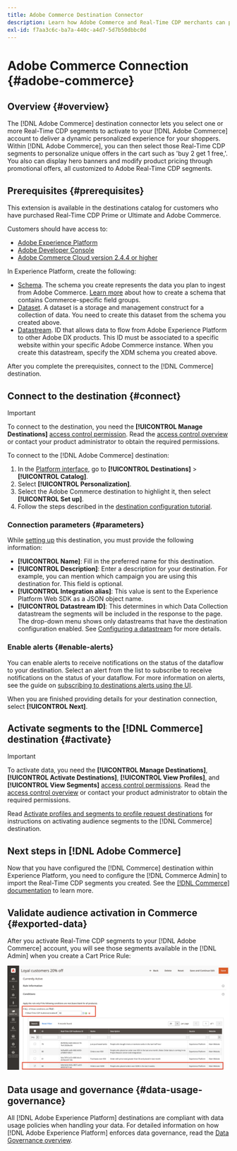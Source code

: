 ```yaml
---
title: Adobe Commerce Destination Connector
description: Learn how Adobe Commerce and Real-Time CDP merchants can personalize the shopping experience by delivering highly relevant site content and promotions, customized to customer segments built and managed within Real-Time CDP.
exl-id: f7aa3c6c-ba7a-440c-a4d7-5d7b50dbbc0d
---
```

# Adobe Commerce Connection {#adobe-commerce}

## Overview {#overview}

The [!DNL Adobe Commerce] destination connector lets you select one or more Real-Time CDP segments to activate to your [!DNL Adobe Commerce] account to deliver a dynamic personalized experience for your shoppers. Within [!DNL Adobe Commerce], you can then select those Real-Time CDP segments to personalize unique offers in the cart such as 'buy 2 get 1 free,'. You also can display hero banners and modify product pricing through promotional offers, all customized to Adobe Real-Time CDP segments.

## Prerequisites {#prerequisites}

This extension is available in the destinations catalog for customers who have purchased Real-Time CDP Prime or Ultimate and Adobe Commerce.

Customers should have access to:

- [Adobe Experience Platform](https://experience.adobe.com/)
- [Adobe Developer Console](https://developer.adobe.com/developer-console/docs/guides/getting-started/)
- [Adobe Commerce Cloud version 2.4.4 or higher](https://business.adobe.com/products/magento/magento-commerce.html)

In Experience Platform, create the following:

- [Schema](../../../xdm/schema/composition.md). The schema you create represents the data you plan to ingest from Adobe Commerce. [Learn more](https://experienceleague.adobe.com/docs/commerce-merchant-services/experience-platform-connector/fundamentals/update-xdm.html) about how to create a schema that contains Commerce-specific field groups.
- [Dataset](../../../catalog/datasets/user-guide.md#create). A dataset is a storage and management construct for a collection of data. You need to create this dataset from the schema you created above.
- [Datastream](../../../edge/datastreams/overview.md#create). ID that allows data to flow from Adobe Experience Platform to other Adobe DX products. This ID must be associated to a specific website within your specific Adobe Commerce instance. When you create this datastream, specify the XDM schema you created above.

After you complete the prerequisites, connect to the [!DNL Commerce] destination.

## Connect to the destination {#connect}

>[!IMPORTANT]
> 
>To connect to the destination, you need the **[!UICONTROL Manage Destinations]** [access control permission](/help/access-control/home.md#permissions). Read the [access control overview](/help/access-control/ui/overview.md) or contact your product administrator to obtain the required permissions.

To connect to the [!DNL Adobe Commerce] destination:

1. In the [Platform interface](https://experience.adobe.com/platform/), go to **[!UICONTROL Destinations]** > **[!UICONTROL Catalog]**.
1. Select **[!UICONTROL Personalization]**.
1. Select the Adobe Commerce destination to highlight it, then select **[!UICONTROL Set up]**.
1. Follow the steps described in the [destination configuration tutorial](../../ui/connect-destination.md).

### Connection parameters {#parameters}

While [setting up](../../ui/connect-destination.md) this destination, you must provide the following information:

-  **[!UICONTROL Name]**: Fill in the preferred name for this destination.
-  **[!UICONTROL Description]**: Enter a description for your destination. For example, you can mention which campaign you are using this destination for. This field is optional.
-  **[!UICONTROL Integration alias]**: This value is sent to the Experience Platform Web SDK as a JSON object name. 
-  **[!UICONTROL Datastream ID]**: This determines in which Data Collection datastream the segments will be included in the response to the page. The drop-down menu shows only datastreams that have the destination configuration enabled. See [Configuring a datastream](../../../edge/datastreams/overview.md) for more details.

### Enable alerts {#enable-alerts}

You can enable alerts to receive notifications on the status of the dataflow to your destination. Select an alert from the list to subscribe to receive notifications on the status of your dataflow. For more information on alerts, see the guide on [subscribing to destinations alerts using the UI](../../ui/alerts.md).

When you are finished providing details for your destination connection, select **[!UICONTROL Next]**.

## Activate segments to the [!DNL Commerce] destination {#activate}

>[!IMPORTANT]
> 
>To activate data, you need the **[!UICONTROL Manage Destinations]**, **[!UICONTROL Activate Destinations]**, **[!UICONTROL View Profiles]**, and **[!UICONTROL View Segments]** [access control permissions](/help/access-control/home.md#permissions). Read the [access control overview](/help/access-control/ui/overview.md) or contact your product administrator to obtain the required permissions.

Read [Activate profiles and segments to profile request destinations](../../ui/activate-profile-request-destinations.md) for instructions on activating audience segments to the [!DNL Commerce] destination.

## Next steps in [!DNL Adobe Commerce]

Now that you have configured the [!DNL Commerce] destination within Experience Platform, you need to configure the [!DNL Commerce Admin] to import the Real-Time CDP segments you created. See the [[!DNL Commerce] documentation](https://experienceleague.adobe.com/docs/commerce-admin/customers/customers-menu/realtime-cdp-audiences.html) to learn more.


## Validate audience activation in Commerce {#exported-data}

After you activate Real-Time CDP segments to your [!DNL Adobe Commerce] account, you will see those segments available in the [!DNL Admin] when you create a Cart Price Rule:

![Adobe Commerce Admin](../../assets/catalog/personalization/adobe-commerce/rtcdp-in-admin.png)

## Data usage and governance {#data-usage-governance}

All [!DNL Adobe Experience Platform] destinations are compliant with data usage policies when handling your data. For detailed information on how [!DNL Adobe Experience Platform] enforces data governance, read the [Data Governance overview](/help/data-governance/home.md).

